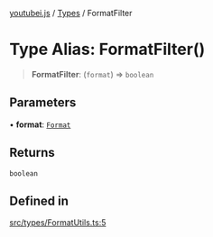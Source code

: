 [youtubei.js](../../../README.md) / [Types](../README.md) / FormatFilter

# Type Alias: FormatFilter()

> **FormatFilter**: (`format`) => `boolean`

## Parameters

• **format**: [`Format`](../../Misc/classes/Format.md)

## Returns

`boolean`

## Defined in

[src/types/FormatUtils.ts:5](https://github.com/LuanRT/YouTube.js/blob/fc5571629eca037af7de03f4b903da6add1f300b/src/types/FormatUtils.ts#L5)
